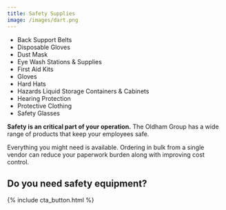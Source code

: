 ```yaml
---
title: Safety Supplies
image: /images/dart.png
---
```

- Back Support Belts  
- Disposable Gloves  
- Dust Mask  
- Eye Wash Stations & Supplies  
- First Aid Kits  
- Gloves  
- Hard Hats  
- Hazards Liquid Storage Containers & Cabinets  
- Hearing Protection  
- Protective Clothing  
- Safety Glasses  
<!-- split -->
**Safety is an critical part of your operation.** The Oldham Group has a wide range of products that keep your employees safe.

Everything you might need is available. Ordering in bulk from a single vendor can reduce your paperwork burden along with improving cost control.

## Do you need safety equipment?
{% include cta_button.html %}
